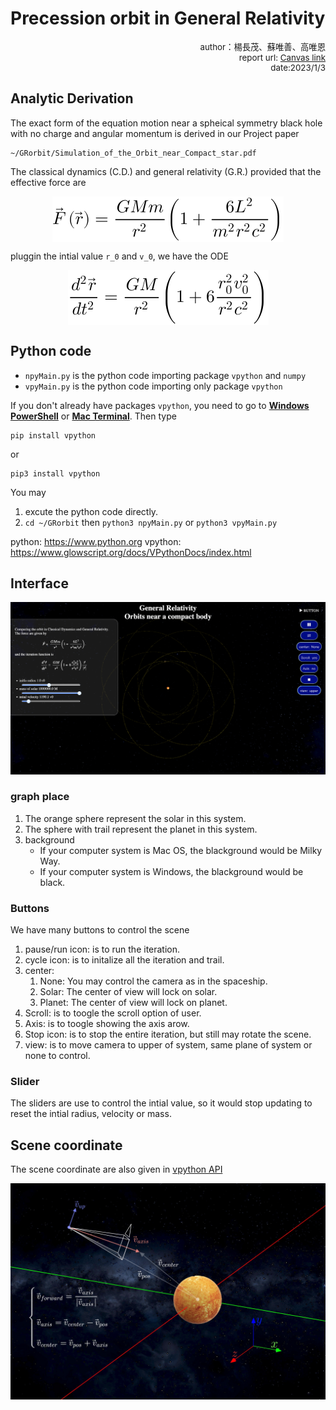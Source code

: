 # Precession orbit in General Relativity 

<div style="font-size:10pt;text-align:right;">
author：楊長茂、蘇唯善、高唯恩
<br>
report url: <a href="https://www.canva.com/design/DAFWbm1zd5A/8q6Y0X3fjcTC3bGA7VtE4Q/view?utm_content=DAFWbm1zd5A&utm_campaign=designshare&utm_medium=link&utm_source=publishsharelink">Canvas link</a>
<br>
date:2023/1/3
</div>


## Analytic Derivation
The exact form of the equation motion near a spheical symmetry black hole with no charge and angular momentum is derived in our Project paper
```
~/GRorbit/Simulation_of_the_Orbit_near_Compact_star.pdf
```
The classical dynamics (C.D.) and general relativity (G.R.) provided that the effective force are

<img src="assets/F.svg" style="margin:auto;display:block" alt="eq:effective force">

pluggin the intial value ``r_0`` and ``v_0``, we have the ODE

<img src="assets/ODE.svg" style="margin:auto;display:block" alt="eq:effective force">


## Python code

- ```npyMain.py``` is the python code importing package ```vpython``` and ```numpy```
- ```vpyMain.py``` is the python code importing only package ```vpython```


If you don't already have packages ```vpython```, you need to go to **<u>Windows PowerShell</u>** or **<u>Mac Terminal</u>**. Then type
```
pip install vpython
```
or
```
pip3 install vpython
```
You may
1. excute the python code directly.
2. ```cd ~/GRorbit``` then ```python3 npyMain.py``` or ```python3 vpyMain.py```

python: <a href="https://www.python.org">https://www.python.org</a>
vpython: <a href="https://www.glowscript.org/docs/VPythonDocs/index.html">https://www.glowscript.org/docs/VPythonDocs/index.html</a>

## Interface
![interface](assets/interface.png)
### graph place
1. The orange sphere represent the solar in this system.
2. The sphere with trail represent the planet in this system.
3. background
    - If your computer system is Mac OS, the blackground would be Milky Way.
    - If your computer system is Windows, the blackground would be black.
### Buttons
We have many buttons to control the scene
1. pause/run icon: is to run the iteration.
2. cycle icon: is to initalize all the iteration and trail.
3. center: 
    1. None: You may control the camera as in the spaceship.
    2. Solar: The center of view will lock on solar. 
    3. Planet: The center of view will lock on planet. 
4. Scroll: is to toogle the scroll option of user.
5. Axis: is to toogle showing the axis arow.
6. Stop icon: is to stop the entire iteration, but still may rotate the scene.
7. view: is to move camera to upper of system, same plane of system or none to control.
### Slider
The sliders are use to control the intial value, so it would stop updating to reset the intial radius, velocity or mass. 
### 
## Scene coordinate
The scene coordinate are also given in <a href="https://www.glowscript.org/docs/VPythonDocs/canvas.html"> vpython API</a>

![scene_milkyway](assets/scene_milkyway.jpg)

